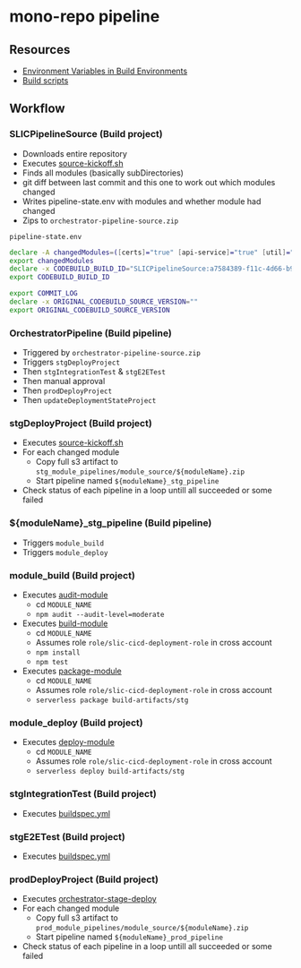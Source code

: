 # mono-repo pipeline

## Resources

- [Environment Variables in Build Environments](https://docs.aws.amazon.com/codebuild/latest/userguide/build-env-ref-env-vars.html)
- [Build scripts](https://github.com/fourTheorem/slic-starter/tree/master/build-scripts)

## Workflow

### SLICPipelineSource (Build project)
- Downloads entire repository
- Executes [source-kickoff.sh](https://github.com/fourTheorem/slic-starter/blob/master/build-scripts/source-kickoff.sh)
- Finds all modules (basically subDirectories)
- git diff between last commit and this one to work out which modules changed
- Writes pipeline-state.env with modules and whether module had changed
- Zips to `orchestrator-pipeline-source.zip`

`pipeline-state.env`    
```sh
declare -A changedModules=([certs]="true" [api-service]="true" [util]="true" [frontend]="true" [test-common]="true" [checklist-service]="true" [node_modules]="true" [welcome-service]="true" [build-scripts]="true" [slic-tools]="true" [email-service]="true" [e2e-tests]="true" [user-service]="true" [cicd]="true" [sharing-service]="true" [integration-tests]="true" [localstack]="true" )
export changedModules
declare -x CODEBUILD_BUILD_ID="SLICPipelineSource:a7584389-f11c-4d66-b9b0-99378f11c291"
export CODEBUILD_BUILD_ID

export COMMIT_LOG
declare -x ORIGINAL_CODEBUILD_SOURCE_VERSION=""
export ORIGINAL_CODEBUILD_SOURCE_VERSION
```

### OrchestratorPipeline (Build pipeline)
- Triggered by `orchestrator-pipeline-source.zip`
- Triggers `stgDeployProject`
- Then `stgIntegrationTest` & `stgE2ETest`
- Then manual approval
- Then `prodDeployProject`
- Then `updateDeploymentStateProject`

### stgDeployProject (Build project)
- Executes [source-kickoff.sh](https://github.com/fourTheorem/slic-starter/blob/master/build-scripts/orchestrator-stage-deploy.sh)
- For each changed module
    - Copy full s3 artifact to `stg_module_pipelines/module_source/${moduleName}.zip`
    - Start pipeline named `${moduleName}_stg_pipeline`
- Check status of each pipeline in a loop untill all succeeded or some failed

### ${moduleName}_stg_pipeline (Build pipeline)
- Triggers `module_build`
- Triggers `module_deploy`

### module_build (Build project)
- Executes [audit-module](https://github.com/fourTheorem/slic-starter/blob/master/build-scripts/audit-module.sh)
    - cd `MODULE_NAME`
    - `npm audit --audit-level=moderate `
- Executes [build-module](https://github.com/fourTheorem/slic-starter/blob/master/build-scripts/build-module.sh)
    - cd `MODULE_NAME`
    - Assumes role `role/slic-cicd-deployment-role` in cross account
    - `npm install`
    - `npm test`
- Executes [package-module](https://github.com/fourTheorem/slic-starter/blob/master/build-scripts/package-module.sh)
    - cd `MODULE_NAME`
    - Assumes role `role/slic-cicd-deployment-role` in cross account
    - `serverless package build-artifacts/stg`

### module_deploy (Build project)
- Executes [deploy-module](https://github.com/fourTheorem/slic-starter/blob/master/build-scripts/deploy-module.sh)
    - cd `MODULE_NAME`
    - Assumes role `role/slic-cicd-deployment-role` in cross account
    - `serverless deploy build-artifacts/stg`

### stgIntegrationTest (Build project)
- Executes [buildspec.yml](https://github.com/fourTheorem/slic-starter/blob/master/integration-tests/buildspec.yml)

### stgE2ETest (Build project)
- Executes [buildspec.yml](https://github.com/fourTheorem/slic-starter/blob/master/e2e-tests/buildspec.yml)

### prodDeployProject (Build project)
- Executes [orchestrator-stage-deploy](https://github.com/fourTheorem/slic-starter/blob/master/build-scripts/orchestrator-stage-deploy.sh)
- For each changed module
    - Copy full s3 artifact to `prod_module_pipelines/module_source/${moduleName}.zip`
    - Start pipeline named `${moduleName}_prod_pipeline`
- Check status of each pipeline in a loop untill all succeeded or some failed